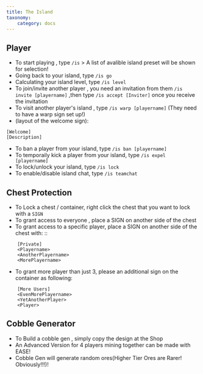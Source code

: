 ```yaml
---
title: The Island
taxonomy:
    category: docs
---
```


## Player
+ To start playing , type `/is` > A list of avalible island preset will be shown for selection!
+ Going back to your island, type `/is go` 
+ Calculating your island level, type `/is level`
+ To join/invite another player , you need an invitation from them `/is invite [playername]` ,then type `/is accept [Inviter]` once you receive the invitation
+ To visit another player's island , type `/is warp [playername]` (They need to have a warp sign set up!)
+ (layout of the welcome sign):
```
[Welcome]
[Description]
```
+ To ban a player from your island, type `/is ban [playername]`
+ To temporaily kick a player from your island, type `/is expel [playername]`
+ To lock/unlock your island, type `/is lock`
+ To enable/disable island chat, type `/is teamchat`

## Chest Protection
+ To Lock a chest / container, right click the chest that you want to lock with a ``SIGN``
+ To grant access to everyone , place a SIGN on another side of the chest
+ To grant access to a specific player, place a SIGN on another side of the chest with: ::
```
    [Private]
    <Playername>
    <AnotherPlayername>
    <MorePlayername>
```
+ To grant more player than just 3, please an additional sign on the container as following: 
```
    [More Users]
    <EvenMorePlayername>
    <YetAnotherPlayer>
    <Player>
```

## Cobble Generator
+ To Build a cobble gen , simply copy the design at the Shop
+ An Advanced Version for 4 players mining together can be made with EASE!
+ Cobble Gen will generate random ores(Higher Tier Ores are Rarer! Obviously!!!)!


